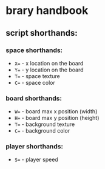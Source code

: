 # brary handbook

## script shorthands:
### space shorthands:
- `X=` - x location on the board
- `Y=` - y location on the board
- `T=` - space texture
- `C=` - space color
### board shorthands:
- `W=` - board max x position (width)
- `H=` - board max y position (height)
- `T=` - background texture
- `C=` - background color
### player shorthands:
- `S=` - player speed